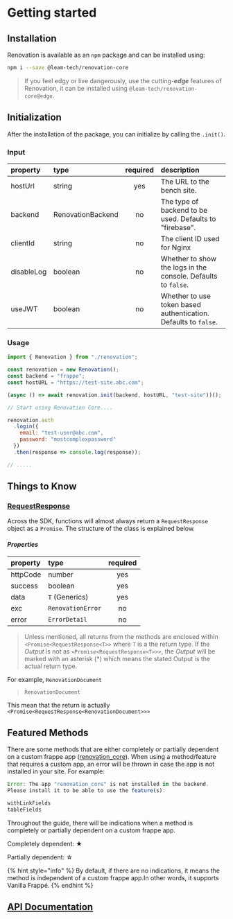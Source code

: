 # Getting started

## Installation

Renovation is available as an `npm` package and can be installed using:

```bash
npm i --save @leam-tech/renovation-core
```

> If you feel edgy or live dangerously, use the cutting-_**edge**_ features of Renovation, it can be installed using `@leam-tech/renovation-core@edge`.

## Initialization

After the installation of the package, you can initialize by calling the `.init()`.

### Input

| property | type | required | description |
| :--- | :--- | :---: | :--- |
| hostUrl | string | yes | The URL to the bench site. |
| backend | RenovationBackend | no | The type of backend to be used. Defaults to "firebase". |
| clientId | string | no | The client ID used for Nginx |
| disableLog | boolean | no | Whether to show the logs in the console. Defaults to `false`. |
| useJWT | boolean | no | Whether to use token based authentication. Defaults to `false`. |

### Usage

```javascript
import { Renovation } from "./renovation";

const renovation = new Renovation();
const backend = "frappe";
const hostURL = "https://test-site.abc.com";

(async () => await renovation.init(backend, hostURL, "test-site"))();

// Start using Renovation Core....

renovation.auth
  .login({
    email: "test-user@abc.com",
    password: "mostcomplexpassword"
  })
  .then(response => console.log(response));

// .....
```

## Things to Know

### [RequestResponse](http://core-docs.surge.sh/classes/requestresponse.html)

Across the SDK, functions will almost always return a `RequestResponse` object as a `Promise`. The structure of the class is explained below.

#### _Properties_

| property | type | required |
| :--- | :--- | :---: |
| httpCode | number | yes |
| success | boolean | yes |
| data | `T` \(Generics\) | yes |
| exc | `RenovationError` | no |
| error | `ErrorDetail` | no |

> Unless mentioned, all returns from the methods are enclosed within `<Promise<RequestResponse<T>>` where `T` is a the return type. If the _Output_ is not as `<Promise<RequestResponse<T>>>`, the _Output_ will be marked with an asterisk \(\*\) which means the stated Output is the actual return type.

For example, `RenovationDocument`

> `RenovationDocument`

This mean that the return is actually `<Promise<RequestResponse<RenovationDocument>>>`

## Featured Methods

There are some methods that are either completely or partially dependent on a custom frappe app \([renovation\_core](https://github.com/leam-tech/renovation_core.git)\). When using a method/feature that requires a custom app, an error will be thrown in case the app is not installed in your site. For example: 

```javascript
Error: The app "renovation_core" is not installed in the backend.
Please install it to be able to use the feature(s):

withLinkFields
tableFields
```

Throughout the guide, there will be indications when a method is completely or partially dependent on a custom frappe app.

Completely dependent: ★

Partially dependent: ☆

{% hint style="info" %}
By default, if there are no indications, it means the method is independent of a custom frappe app.In other words, it supports Vanilla Frappé.
{% endhint %}

## [API Documentation](http://core-sdk-guide.surge.sh)


